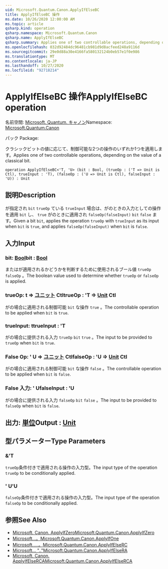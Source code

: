 ```yaml
---
uid: Microsoft.Quantum.Canon.ApplyIfElseBC
title: ApplyIfElseBC 操作
ms.date: 10/26/2020 12:00:00 AM
ms.topic: article
qsharp.kind: operation
qsharp.namespace: Microsoft.Quantum.Canon
qsharp.name: ApplyIfElseBC
qsharp.summary: Applies one of two controllable operations, depending on the value of a classical bit.
ms.openlocfilehash: 032d92484dc96481cb981d9d8acfeed248a9116d
ms.sourcegitcommit: 29e0d88a30e4166fa580132124b0eb57e1f0e986
ms.translationtype: MT
ms.contentlocale: ja-JP
ms.lasthandoff: 10/27/2020
ms.locfileid: "92718214"
---
```

# <a name="applyifelsebc-operation"></a><span data-ttu-id="a969a-102">ApplyIfElseBC 操作</span><span class="sxs-lookup"><span data-stu-id="a969a-102">ApplyIfElseBC operation</span></span>

<span data-ttu-id="a969a-103">名前空間: [Microsoft. Quantum. キャノン](xref:Microsoft.Quantum.Canon)</span><span class="sxs-lookup"><span data-stu-id="a969a-103">Namespace: [Microsoft.Quantum.Canon](xref:Microsoft.Quantum.Canon)</span></span>

<span data-ttu-id="a969a-104">パック [](https://nuget.org/packages/)</span><span class="sxs-lookup"><span data-stu-id="a969a-104">Package: [](https://nuget.org/packages/)</span></span>


<span data-ttu-id="a969a-105">クラシックビットの値に応じて、制御可能な2つの操作のいずれか1つを適用します。</span><span class="sxs-lookup"><span data-stu-id="a969a-105">Applies one of two controllable operations, depending on the value of a classical bit.</span></span>

```qsharp
operation ApplyIfElseBC<'T, 'U> (bit : Bool, (trueOp : ('T => Unit is Ctl), trueInput : 'T), (falseOp : ('U => Unit is Ctl), falseInput : 'U)) : Unit
```


## <a name="description"></a><span data-ttu-id="a969a-106">説明</span><span class="sxs-lookup"><span data-stu-id="a969a-106">Description</span></span>

<span data-ttu-id="a969a-107">が指定され `bit` `trueOp` ている `trueInput` 場合は、がのときの入力としての操作を適用 `bit` し、 `true` がのときに適用され `falseOp(falseInput)` `bit` `false` ます。</span><span class="sxs-lookup"><span data-stu-id="a969a-107">Given a bit `bit`, applies the operation `trueOp` with `trueInput` as its input when `bit` is `true`, and applies `falseOp(falseInput)` when `bit` is `false`.</span></span>

## <a name="input"></a><span data-ttu-id="a969a-108">入力</span><span class="sxs-lookup"><span data-stu-id="a969a-108">Input</span></span>

### <a name="bit--bool"></a><span data-ttu-id="a969a-109">bit: [Bool](xref:microsoft.quantum.lang-ref.bool)</span><span class="sxs-lookup"><span data-stu-id="a969a-109">bit : [Bool](xref:microsoft.quantum.lang-ref.bool)</span></span>

<span data-ttu-id="a969a-110">またはが適用されるかどうかを判断するために使用されるブール値 `trueOp` `falseOp` 。</span><span class="sxs-lookup"><span data-stu-id="a969a-110">The boolean value used to determine whether `trueOp` or `falseOp` is applied.</span></span>


### <a name="trueop--t--unit-ctl"></a><span data-ttu-id="a969a-111">trueOp: t => [ユニット](xref:microsoft.quantum.lang-ref.unit) Ctl</span><span class="sxs-lookup"><span data-stu-id="a969a-111">trueOp : 'T => [Unit](xref:microsoft.quantum.lang-ref.unit) Ctl</span></span>

<span data-ttu-id="a969a-112">がの場合に適用される制御可能 `bit` な操作 `true` 。</span><span class="sxs-lookup"><span data-stu-id="a969a-112">The controllable operation to be applied when `bit` is `true`.</span></span>


### <a name="trueinput--t"></a><span data-ttu-id="a969a-113">trueInput: t</span><span class="sxs-lookup"><span data-stu-id="a969a-113">trueInput : 'T</span></span>

<span data-ttu-id="a969a-114">がの場合に提供される入力 `trueOp` `bit` `true` 。</span><span class="sxs-lookup"><span data-stu-id="a969a-114">The input to be provided to `trueOp` when `bit` is `true`.</span></span>


### <a name="falseop--u--unit-ctl"></a><span data-ttu-id="a969a-115">False Op: ' U => [ユニット](xref:microsoft.quantum.lang-ref.unit) Ctl</span><span class="sxs-lookup"><span data-stu-id="a969a-115">falseOp : 'U => [Unit](xref:microsoft.quantum.lang-ref.unit) Ctl</span></span>

<span data-ttu-id="a969a-116">がの場合に適用される制御可能 `bit` な操作 `false` 。</span><span class="sxs-lookup"><span data-stu-id="a969a-116">The controllable operation to be applied when `bit` is `false`.</span></span>


### <a name="falseinput--u"></a><span data-ttu-id="a969a-117">False 入力: ' U</span><span class="sxs-lookup"><span data-stu-id="a969a-117">falseInput : 'U</span></span>

<span data-ttu-id="a969a-118">がの場合に提供される入力 `falseOp` `bit` `false` 。</span><span class="sxs-lookup"><span data-stu-id="a969a-118">The input to be provided to `falseOp` when `bit` is `false`.</span></span>



## <a name="output--unit"></a><span data-ttu-id="a969a-119">出力: [単位](xref:microsoft.quantum.lang-ref.unit)</span><span class="sxs-lookup"><span data-stu-id="a969a-119">Output : [Unit](xref:microsoft.quantum.lang-ref.unit)</span></span>



## <a name="type-parameters"></a><span data-ttu-id="a969a-120">型パラメーター</span><span class="sxs-lookup"><span data-stu-id="a969a-120">Type Parameters</span></span>

### <a name="t"></a><span data-ttu-id="a969a-121">&</span><span class="sxs-lookup"><span data-stu-id="a969a-121">'T</span></span>

<span data-ttu-id="a969a-122">`trueOp`条件付きで適用される操作の入力型。</span><span class="sxs-lookup"><span data-stu-id="a969a-122">The input type of the operation `trueOp` to be conditionally applied.</span></span>
### <a name="u"></a><span data-ttu-id="a969a-123">' U</span><span class="sxs-lookup"><span data-stu-id="a969a-123">'U</span></span>

<span data-ttu-id="a969a-124">`falseOp`条件付きで適用される操作の入力型。</span><span class="sxs-lookup"><span data-stu-id="a969a-124">The input type of the operation `falseOp` to be conditionally applied.</span></span>

## <a name="see-also"></a><span data-ttu-id="a969a-125">参照</span><span class="sxs-lookup"><span data-stu-id="a969a-125">See Also</span></span>

- [<span data-ttu-id="a969a-126">Microsoft. Canon. ApplyIfZero</span><span class="sxs-lookup"><span data-stu-id="a969a-126">Microsoft.Quantum.Canon.ApplyIfZero</span></span>](xref:Microsoft.Quantum.Canon.ApplyIfZero)
- [<span data-ttu-id="a969a-127">Microsoft...。</span><span class="sxs-lookup"><span data-stu-id="a969a-127">Microsoft.Quantum.Canon.ApplyIfOne</span></span>](xref:Microsoft.Quantum.Canon.ApplyIfOne)
- [<span data-ttu-id="a969a-128">Microsoft.....。</span><span class="sxs-lookup"><span data-stu-id="a969a-128">Microsoft.Quantum.Canon.ApplyIfElseRC</span></span>](xref:Microsoft.Quantum.Canon.ApplyIfElseRC)
- [<span data-ttu-id="a969a-129">Microsoft... ".."</span><span class="sxs-lookup"><span data-stu-id="a969a-129">Microsoft.Quantum.Canon.ApplyIfElseRA</span></span>](xref:Microsoft.Quantum.Canon.ApplyIfElseRA)
- [<span data-ttu-id="a969a-130">Microsoft. Canon. ApplyIfElseRCA</span><span class="sxs-lookup"><span data-stu-id="a969a-130">Microsoft.Quantum.Canon.ApplyIfElseRCA</span></span>](xref:Microsoft.Quantum.Canon.ApplyIfElseRCA)